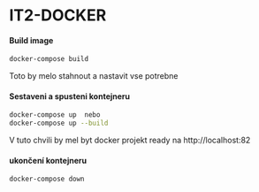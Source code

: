 # IT2-DOCKER

#### Build image
```sh
docker-compose build
```
Toto by melo stahnout a nastavit vse potrebne

#### Sestaveni a spusteni kontejneru
```sh
docker-compose up  nebo
docker-compose up --build
```
V tuto chvili by mel byt docker projekt ready na http://localhost:82


#### ukončení kontejneru
```sh
docker-compose down  
```


